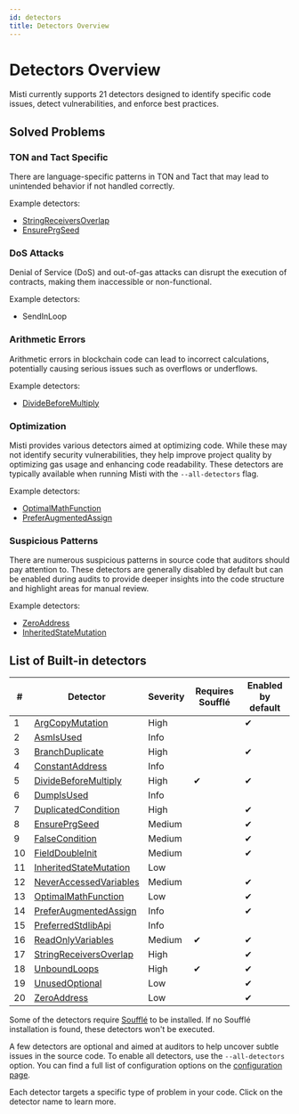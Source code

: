 ```yaml
---
id: detectors
title: Detectors Overview
---
```


# Detectors Overview

Misti currently supports 21 detectors designed to identify specific code issues, detect vulnerabilities, and enforce best practices.

## Solved Problems

### TON and Tact Specific
There are language-specific patterns in TON and Tact that may lead to unintended behavior if not handled correctly.

Example detectors:
* [StringReceiversOverlap](./detectors/StringReceiversOverlap.md)
* [EnsurePrgSeed](./detectors/EnsurePrgSeed.md)

### DoS Attacks
Denial of Service (DoS) and out-of-gas attacks can disrupt the execution of contracts, making them inaccessible or non-functional.

Example detectors:
* SendInLoop

### Arithmetic Errors
Arithmetic errors in blockchain code can lead to incorrect calculations, potentially causing serious issues such as overflows or underflows.

Example detectors:
* [DivideBeforeMultiply](./detectors/DivideBeforeMultiply.md)

### Optimization
Misti provides various detectors aimed at optimizing code. While these may not identify security vulnerabilities, they help improve project quality by optimizing gas usage and enhancing code readability. These detectors are typically available when running Misti with the `--all-detectors` flag.

Example detectors:
* [OptimalMathFunction](./detectors/OptimalMathFunction.md)
* [PreferAugmentedAssign](./detectors/PreferAugmentedAssign.md)

### Suspicious Patterns
There are numerous suspicious patterns in source code that auditors should pay attention to. These detectors are generally disabled by default but can be enabled during audits to provide deeper insights into the code structure and highlight areas for manual review.

Example detectors:
* [ZeroAddress](./detectors/ZeroAddress.md)
* [InheritedStateMutation](./detectors/InheritedStateMutation.md)

## List of Built-in detectors

| #  | Detector | Severity | Requires Soufflé | Enabled by default |
|----|-----------|-----------|--------------------|---------------------|
| 1  | [ArgCopyMutation](./detectors/ArgCopyMutation.md) | High |  | ✔ |
| 2  | [AsmIsUsed](./detectors/AsmIsUsed.md) | Info |  |  |
| 3  | [BranchDuplicate](./detectors/BranchDuplicate.md) | High |  | ✔ |
| 4  | [ConstantAddress](./detectors/ConstantAddress.md) | Info |  |  |
| 5  | [DivideBeforeMultiply](./detectors/DivideBeforeMultiply.md) | High | ✔ | ✔ |
| 6  | [DumpIsUsed](./detectors/DumpIsUsed.md) | Info |  |  |
| 7  | [DuplicatedCondition](./detectors/DuplicatedCondition.md) | High |  | ✔ |
| 8  | [EnsurePrgSeed](./detectors/EnsurePrgSeed.md) | Medium |  | ✔ |
| 9  | [FalseCondition](./detectors/FalseCondition.md) | Medium |  | ✔ |
| 10  | [FieldDoubleInit](./detectors/FieldDoubleInit.md) | Medium |  | ✔ |
| 11  | [InheritedStateMutation](./detectors/InheritedStateMutation.md) | Low |  |  |
| 12  | [NeverAccessedVariables](./detectors/NeverAccessedVariables.md) | Medium |  | ✔ |
| 13  | [OptimalMathFunction](./detectors/OptimalMathFunction.md) | Low |  | ✔ |
| 14  | [PreferAugmentedAssign](./detectors/PreferAugmentedAssign.md) | Info |  | ✔ |
| 15  | [PreferredStdlibApi](./detectors/PreferredStdlibApi.md) | Info |  |  |
| 16  | [ReadOnlyVariables](./detectors/ReadOnlyVariables.md) | Medium | ✔ | ✔ |
| 17  | [StringReceiversOverlap](./detectors/StringReceiversOverlap.md) | High |  | ✔ |
| 18  | [UnboundLoops](./detectors/UnboundLoops.md) | High | ✔ | ✔ |
| 19  | [UnusedOptional](./detectors/UnusedOptional.md) | Low |  | ✔ |
| 20  | [ZeroAddress](./detectors/ZeroAddress.md) | Low |  | ✔ |

Some of the detectors require [Soufflé](https://souffle-lang.github.io/install) to be installed. If no Soufflé installation is found, these detectors won't be executed.

A few detectors are optional and aimed at auditors to help uncover subtle issues in the source code. To enable all detectors, use the `--all-detectors` option. You can find a full list of configuration options on the [configuration page](./tutorial/configuration.md).

Each detector targets a specific type of problem in your code. Click on the detector name to learn more.
